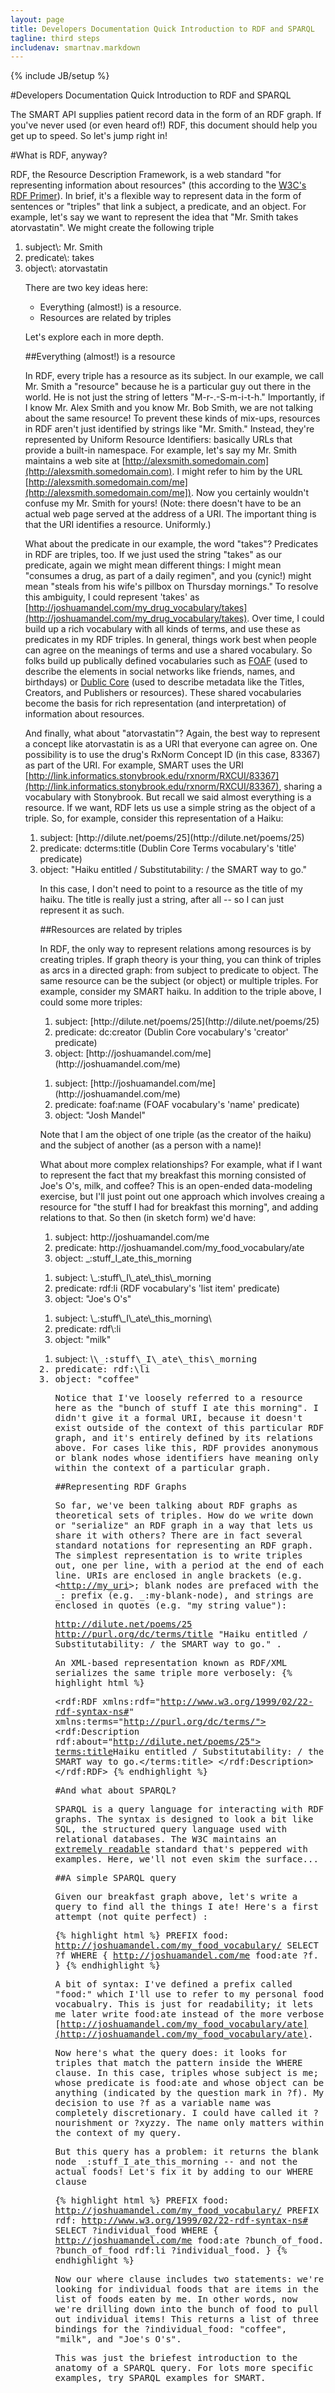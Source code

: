 ```yaml
---
layout: page
title: Developers Documentation Quick Introduction to RDF and SPARQL
tagline: third steps
includenav: smartnav.markdown
---
```

{% include JB/setup %}

<div id="toc"> </div>

#Developers Documentation Quick Introduction to RDF and SPARQL

The SMART API supplies patient record data in the form of an RDF graph. If you've never used (or even heard of!) RDF, this document should help you get up to speed. So let's jump right in! 

#What is RDF, anyway?

RDF, the Resource Description Framework, is a web standard "for representing information about resources" (this according to the [W3C's RDF Primer](http://www.w3.org/TR/2004/REC-rdf-primer-20040210/)). In brief, it's a flexible way to represent data in the form of sentences or "triples" that link a subject, a predicate, and an object. For example, let's say we want to represent the idea that "Mr. Smith takes atorvastatin". We might create the following triple

<ol><li>subject\: Mr. Smith</li>
    <li>predicate\: takes</li>
    <li>object\: atorvastatin </li>

There are two key ideas here:

<ul><li>Everything (almost!) is a resource.</li>
    <li>Resources are related by triples</li>
	</ul>

Let's explore each in more depth.

##Everything (almost\!) is a resource

In RDF, every triple has a resource as its subject. In our example, we call Mr. Smith a "resource" because he is a particular guy out there in the world. He is not just the string of letters "M-r-.-S-m-i-t-h." Importantly, if I know Mr. Alex Smith and you know Mr. Bob Smith, we are not talking about the same resource! To prevent these kinds of mix-ups, resources in RDF aren't just identified by strings like "Mr. Smith." Instead, they're represented by Uniform Resource Identifiers: basically URLs that provide a built-in namespace. For example, let's say my Mr. Smith maintains a web site at [http://alexsmith.somedomain.com](http://alexsmith.somedomain.com). I might refer to him by the URL [http://alexsmith.somedomain.com/me](http://alexsmith.somedomain.com/me]). Now you certainly wouldn't confuse my Mr. Smith for yours! (Note: there doesn't have to be an actual web page served at the address of a URI. The important thing is that the URI identifies a resource. Uniformly.) 

What about the predicate in our example, the word "takes"? Predicates in RDF are triples, too. If we just used the string "takes" as our predicate, again we might mean different things: I might mean "consumes a drug, as part of a daily regimen", and you (cynic!) might mean "steals from his wife's pillbox on Thursday mornings." To resolve this ambiguity, I could represent 'takes' as [http://joshuamandel.com/my_drug_vocabulary/takes](http://joshuamandel.com/my_drug_vocabulary/takes). Over time, I could build up a rich vocabulary with all kinds of terms, and use these as predicates in my RDF triples. In general, things work best when people can agree on the meanings of terms and use a shared vocabulary. So folks build up publically defined vocabularies such as [FOAF](http://xmlns.com/foaf/spec/) (used to describe the elements in social networks like friends, names, and birthdays) or [Dublic Core](http://purl.org/dc/elements/1.1/) (used to describe metadata like the Titles, Creators, and Publishers or resources). These shared vocabularies become the basis for rich representation (and interpretation) of information about resources. 

And finally, what about "atorvastatin"? Again, the best way to represent a concept like atorvastatin is as a URI that everyone can agree on. One possibility is to use the drug's RxNorm Concept ID (in this case, 83367) as part of the URI. For example, SMART uses the URI [http://link.informatics.stonybrook.edu/rxnorm/RXCUI/83367](http://link.informatics.stonybrook.edu/rxnorm/RXCUI/83367), sharing a vocabulary with Stonybrook. But recall we said almost everything is a resource. If we want, RDF lets us use a simple string as the object of a triple. So, for example, consider this representation of a Haiku:

<ol><li>subject: [http://dilute.net/poems/25](http://dilute.net/poems/25)</li>
    <li>predicate: dcterms:title (Dublin Core Terms vocabulary's 'title' predicate)</li>
    <li>object: "Haiku entitled / Substitutability: / the SMART way to go." </li>

In this case, I don't need to point to a resource as the title of my haiku. The title is really just a string, after all -- so I can just represent it as such. 


##Resources are related by triples

In RDF, the only way to represent relations among resources is by creating triples. If graph theory is your thing, you can think of triples as arcs in a directed graph: from subject to predicate to object. The same resource can be the subject (or object) or multiple triples. For example, consider my SMART haiku. In addition to the triple above, I could some more triples:

<ol><li>subject: [http://dilute.net/poems/25](http://dilute.net/poems/25)</li>
    <li>predicate: dc:creator (Dublin Core vocabulary's 'creator' predicate)</li>
    <li>object: [http://joshuamandel.com/me](http://joshuamandel.com/me)</li>
	</ol>


<ol><li>subject: [http://joshuamandel.com/me](http://joshuamandel.com/me)</li>
    <li>predicate: foaf:name (FOAF vocabulary's 'name' predicate)</li>
    <li>object: "Josh Mandel"</li>
	</ol>

Note that I am the object of one triple (as the creator of the haiku) and the subject of another (as a person with a name)!

What about more complex relationships? For example, what if I want to represent the fact that my breakfast this morning consisted of Joe's O's, milk, and coffee? This is an open-ended data-modeling exercise, but I'll just point out one approach which involves creaing a resource for "the stuff I had for breakfast this morning", and adding relations to that. So then (in sketch form) we'd have:

<ol><li>subject: http://joshuamandel.com/me</li>
    <li>predicate: http://joshuamandel.com/my_food_vocabulary/ate</li>
    <li>object: _:stuff_I_ate_this_morning </li>
	</ol>


<ol><li>subject: \_:stuff\_I\_ate\_this\_morning</li>
    <li>predicate: rdf:li (RDF vocabulary's 'list item' predicate)</li>
    <li>object: "Joe's O's"</li>
	</ol>


<ol><li>subject: \_:stuff\_I\_ate\_this_morning\</tt>
    <li>predicate: rdf\:li </li>
    <li>object: "milk"</li>
	</ol>


<ol><li>subject: \<tt>\_:stuff\_I\_ate\_this\_morning </li>
    <li>predicate: rdf:\li </li>
    <li>object: "coffee"</li> 

Notice that I've loosely referred to a resource here as the "bunch of stuff I ate this morning". I didn't give it a formal URI, because it doesn't exist outside of the context of this particular RDF graph, and it's entirely defined by its relations above. For cases like this, RDF provides anonymous or blank nodes whose identifiers have meaning only within the context of a particular graph. 



##Representing RDF Graphs

So far, we've been talking about RDF graphs as theoretical sets of triples. How do we write down or "serialize" an RDF graph in a way that lets us share it with others? There are in fact several standard notations for representing an RDF graph. The simplest representation is to write triples out, one per line, with a period at the end of each line. URIs are enclosed in angle brackets (e.g. \<[http://my_uri](http://my_uri)>\; blank nodes are prefaced with the \_: prefix (e.g. \_:my-blank-node), and strings are enclosed in quotes (e.g. "my string value"):

<http://dilute.net/poems/25> <http://purl.org/dc/terms/title> \"Haiku entitled /  Substitutability: / the SMART way to go.\" .

An XML-based representation known as RDF/XML serializes the same triple more verbosely:
{% highlight html %}
<?xml version="1.0"?>
<rdf:RDF xmlns:rdf="http://www.w3.org/1999/02/22-rdf-syntax-ns#" xmlns:terms="http://purl.org/dc/terms/">
	<rdf:Description rdf:about="http://dilute.net/poems/25">
		<terms:title>Haiku entitled /  Substitutability: / the SMART way to go.</terms:title>
	</rdf:Description>
</rdf:RDF>
{% endhighlight  %}



#And what about SPARQL?

SPARQL is a query language for interacting with RDF graphs. The syntax is designed to look a bit like SQL, the structured query language used with relational databases. The W3C maintains an [extremely readable](http://www.w3.org/TR/rdf-sparql-query/) standard that's peppered with examples. Here, we'll not even skim the surface... 




##A simple SPARQL query

Given our breakfast graph above, let's write a query to find all the things I ate! Here's a first attempt (not quite perfect) :

{% highlight html %}
PREFIX food: <http://joshuamandel.com/my_food_vocabulary/> 
SELECT ?f WHERE
{
  <http://joshuamandel.com/me> food:ate ?f.
} 
{% endhighlight  %}


A bit of syntax: I've defined a prefix called "food:" which I'll use to refer to my personal food vocabualry. This is just for readability; it lets me later write food:ate instead of the more verbose [http://joshuamandel.com/my_food_vocabulary/ate](http://joshuamandel.com/my_food_vocabulary/ate).

Now here's what the query does: it looks for triples that match the pattern inside the WHERE clause. In this case, triples whose subject is me; whose predicate is food:ate and whose object can be anything (indicated by the question mark in ?f). My decision to use ?f as a variable name was completely discretionary. I could have called it ?nourishment or ?xyzzy. The name only matters within the context of my query.

But this query has a problem: it returns the blank node \_:stuff\_I\_ate\_this\_morning -- and not the actual foods! Let's fix it by adding to our WHERE clause

{% highlight html %}
PREFIX food: <http://joshuamandel.com/my_food_vocabulary/>
PREFIX rdf: <http://www.w3.org/1999/02/22-rdf-syntax-ns#> 
SELECT ?individual_food WHERE
{
  <http://joshuamandel.com/me> food:ate ?bunch_of_food.
  ?bunch_of_food rdf:li ?individual_food.
} 
{% endhighlight  %}

Now our where clause includes two statements: we're looking for individual foods that are items in the list of foods eaten by me. In other words, now we're drilling down into the bunch of food to pull out individual items! This returns a list of three bindings for the ?individual_food: "coffee", "milk", and "Joe's O's".

This was just the briefest introduction to the anatomy of a SPARQL query. For lots more specific examples, try SPARQL examples for SMART. 